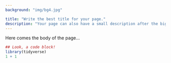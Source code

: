 ```yaml
---
background: "img/bg4.jpg"

title: "Write the best title for your page."
description: "Your page can also have a small description after the big bold title, that's why we added this text here. Add here all the information that can make you or your product create the first impression."
---
```


Here comes the body of the page...

```r
## Look, a code block!
library(tidyverse)
1 + 1
```
